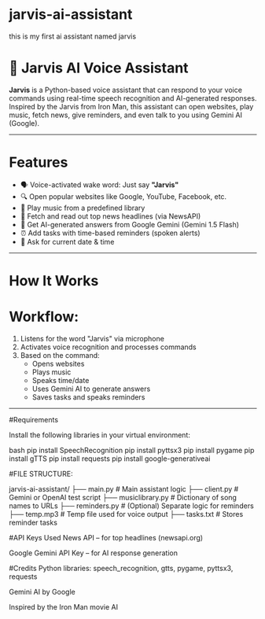 # jarvis-ai-assistant
this is my first ai assistant named jarvis
# 🧠 Jarvis AI Voice Assistant

**Jarvis** is a Python-based voice assistant that can respond to your voice commands using real-time speech recognition and AI-generated responses. Inspired by the Jarvis from Iron Man, this assistant can open websites, play music, fetch news, give reminders, and even talk to you using Gemini AI (Google).

---

#  Features

- 🗣 Voice-activated wake word: Just say **"Jarvis"**
- 🔍 Open popular websites like Google, YouTube, Facebook, etc.
- 🎵 Play music from a predefined library
- 📰 Fetch and read out top news headlines (via NewsAPI)
- 🧠 Get AI-generated answers from Google Gemini (Gemini 1.5 Flash)
- ⏰ Add tasks with time-based reminders (spoken alerts)
- 📅 Ask for current date & time

---

# How It Works

# Workflow:
1. Listens for the word "Jarvis" via microphone
2. Activates voice recognition and processes commands
3. Based on the command:
   - Opens websites
   - Plays music
   - Speaks time/date
   - Uses Gemini AI to generate answers
   - Saves tasks and speaks reminders

---

#Requirements

Install the following libraries in your virtual environment:

bash
pip install SpeechRecognition
pip install pyttsx3
pip install pygame
pip install gTTS
pip install requests
pip install google-generativeai

#FILE STRUCTURE:

jarvis-ai-assistant/
├── main.py            # Main assistant logic
├── client.py          # Gemini or OpenAI test script
├── musiclibrary.py    # Dictionary of song names to URLs
├── reminders.py       # (Optional) Separate logic for reminders
├── temp.mp3           # Temp file used for voice output
├── tasks.txt          # Stores reminder tasks

#API Keys Used
News API – for top headlines (newsapi.org)

Google Gemini API Key – for AI response generation

#Credits
Python libraries: speech_recognition, gtts, pygame, pyttsx3, requests

Gemini AI by Google

Inspired by the Iron Man movie AI
